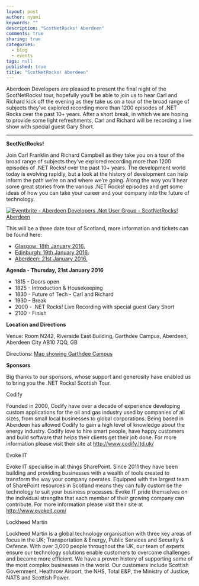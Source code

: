 ```yaml
---
layout: post
author: nyami
keywords: ""
description: "ScotNetRocks! Aberdeen"
comments: true
sharing: true
categories: 
  - blog
  - events
tags: null
published: true
title: "ScotNetRocks! Aberdeen"
---
```


Aberdeen Developers are pleased to present the final night of the ScotNetRocks! tour, hopefully you’ll be able to join us to hear Carl and Richard kick off the evening as they take us on a tour of the broad range of subjects they've explored recording more than 1200 episodes of .NET Rocks over the past 10+ years. After a short break, in which we are hoping to provide some light refreshments, Carl and Richard will be recording a live show with special guest Gary Short.

***

**ScotNetRocks!**

Join Carl Franklin and Richard Campbell as they take you on a tour of the broad range of subjects they’ve explored recording more than 1200 episodes of .NET Rocks! over the past 10+ years. The development world today is evolving rapidly, but a look at the history of development can help inform the path we’re on and where we’re going. Along the way you’ll hear some great stories from the various .NET Rocks! episodes and get some ideas of how you can take your career and your company into the future of technology.

[![Eventbrite - Aberdeen Developers .Net User Group - ScotNetRocks! Aberdeen](https://www.eventbrite.com/custombutton?eid=11987778769)](http://www.eventbrite.com/e/scotnetrocks-aberdeen-tickets-19517547510?aff=blog)

This will be a three date tour of Scotland, more information and tickets can be found here:
+ [Glasgow: 18th January 2016.](http://www.eventbrite.com/e/scotnetrocks-glasgow-tickets-19597665144?aff=adnug)
+ [Edinburgh: 19th January 2016.](http://www.eventbrite.co.uk/e/scotnetrocks-edinburgh-tickets-19510803338?aff=adnug)
+ [Aberdeen: 21st January 2016.](http://www.eventbrite.com/e/scotnetrocks-aberdeen-tickets-19517547510?aff=blog)

**Agenda - Thursday,  21st January 2016**
+ 1815 - Doors open
+ 1825 - Introduction & Housekeeping
+ 1830 - Future of Tech - Carl and Richard
+ 1930 - Break
+ 2000 - .NET Rocks! Live Recording with special guest Gary Short
+ 2100 - Finish

**Location and Directions**

Venue: Room N242, Riverside East Building, Garthdee Campus, Aberdeen, Aberdeen City AB10 7QQ, GB

Directions: [Map showing Garthdee Campus](https://maps.google.co.uk/maps?q=Faculty+of+Health+%26+Social+Care,+Garthdee+Campus,+Aberdeen,+Aberdeen+City+AB10+7QG,+GB&hl=en&ll=57.119317,-2.136133&spn=0.004165,0.012413&sll=57.746995,-4.687341&sspn=8.392957,25.422363&hq=Faculty+of+Health+%26+Social+Care,+Garthdee+Campus,&hnear=AB10+7QG,+United+Kingdom&t=m&z=17&iwloc=A)

**Sponsors**

Big thanks to our sponsors, whose support and generosity have enabled us to bring you the .NET Rocks! Scottish Tour.

Codify

Founded in 2000, Codify have over a decade of experience developing custom applications for the oil and gas industry used by companies of all sizes, from small local businesses to global corporations. Being based in Aberdeen has allowed Codify to gain a high level of knowledge about the energy industry. Codify love to hire smart people, have happy customers and build software that helps their clients get their job done.
For more information please visit their site at http://www.codify.ltd.uk/

Evoke IT

Evoke IT specialise in all things SharePoint. Since 2011 they have been building and providing businesses with a wealth of tools created to transform the way your company operates. Equipped with the largest team of SharePoint resources in Scotland means they can fully customise the technology to suit your business processes. Evoke IT pride themselves on the individual strengths that each member of their growing company can contribute.
For more information please visit their site at http://www.evokeit.com/


Lockheed Martin

Lockheed Martin is a global technology organisation with three key areas of focus in the UK; Transportation & Energy, Public Services and Security & Defence. With over 3,000 people throughout the UK, our team of experts ensure our technology solutions enable customers to overcome challenges and become more efficient. We have a proven history of supporting some of the most complex businesses in the world. Our customers include Scottish Government, Heathrow Airport, the NHS, Total E&P, the Ministry of Justice, NATS and Scottish Power.